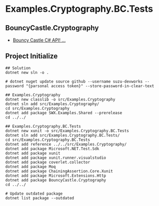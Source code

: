 # Examples.Cryptography.BC.Tests

## BouncyCastle.Cryptography

- [Bouncy Castle C# API! ...](https://www.bouncycastle.org/csharp/index.html)


## Project Initialize

```shell
## Solution
dotnet new sln -o .

# dotnet nuget update source github --username suzu-devworks --password "{parsonal access token}" --store-password-in-clear-text

## Examples.Cryptography
dotnet new classlib -o src/Examples.Cryptography
dotnet sln add src/Examples.Cryptography/
cd src/Examples.Cryptography
dotnet add package SWX.Examples.Shared --prerelease
cd ../../

## Examples.Cryptography.BC.Tests
dotnet new xunit -o src/Examples.Cryptography.BC.Tests
dotnet sln add src/Examples.Cryptography.BC.Tests/
cd src/Examples.Cryptography.BC.Tests
dotnet add reference ../../src/Examples.Cryptography/
dotnet add package Microsoft.NET.Test.Sdk
dotnet add package xunit
dotnet add package xunit.runner.visualstudio
dotnet add package coverlet.collector
dotnet add package Moq
dotnet add package ChainingAssertion.Core.Xunit
dotnet add package Microsoft.Extensions.Http
dotnet add package BouncyCastle.Cryptography
cd ../../

# Update outdated package
dotnet list package --outdated
```
